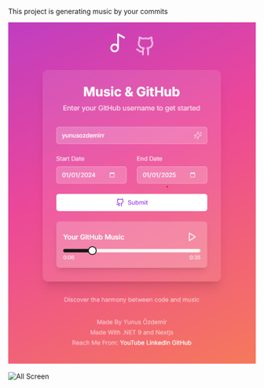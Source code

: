 This project is generating music by your commits

![Main Screen](Frontend/images/soundscreen.png)

![All Screen](Frontend/images/mainscreen.png.png)
